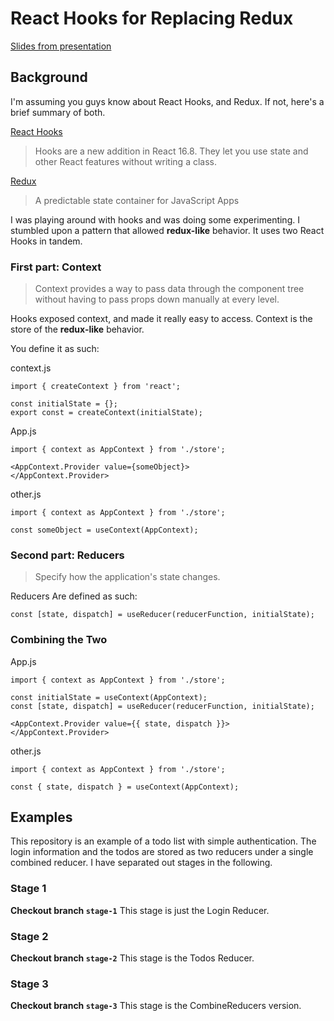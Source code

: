 # React Hooks for Replacing Redux

[Slides from presentation](https://docs.google.com/presentation/d/13UeoCwjvOpdTXezWQr0YuOoe8qiI6ID-a6_nTsheiqg/edit?usp=sharing)

## Background
I'm assuming you guys know about React Hooks, and Redux. If not, here's a brief summary of both.

[React Hooks](https://reactjs.org/docs/hooks-intro.html)
> Hooks are a new addition in React 16.8. They let you use state and other React features without writing a class.

[Redux](https://redux.js.org/)
> A predictable state container for JavaScript Apps


I was playing around with hooks and was doing some experimenting. I stumbled upon a pattern that allowed **redux-like** behavior. It uses two React Hooks in tandem.

### First part: Context
> Context provides a way to pass data through the component tree without having to pass props down manually at every level.

Hooks exposed context, and made it really easy to access. Context is the store of the **redux-like** behavior.

You define it as such:

context.js
```
import { createContext } from 'react';

const initialState = {};
export const = createContext(initialState);
```

App.js
```
import { context as AppContext } from './store';

<AppContext.Provider value={someObject}>
</AppContext.Provider>
```

other.js
```
import { context as AppContext } from './store';

const someObject = useContext(AppContext);
```



### Second part: Reducers
> Specify how the application's state changes.

Reducers Are defined as such:
```
const [state, dispatch] = useReducer(reducerFunction, initialState);
```

### Combining the Two
App.js
```
import { context as AppContext } from './store';

const initialState = useContext(AppContext);
const [state, dispatch] = useReducer(reducerFunction, initialState);

<AppContext.Provider value={{ state, dispatch }}>
</AppContext.Provider>
```

other.js
```
import { context as AppContext } from './store';

const { state, dispatch } = useContext(AppContext);
```

## Examples

This repository is an example of a todo list with simple authentication. The login information and the todos are stored as two reducers under a single combined reducer. I have separated out stages in the following.

### Stage 1
**Checkout branch `stage-1`**
This stage is just the Login Reducer.

### Stage 2
**Checkout branch `stage-2`**
This stage is the Todos Reducer.

### Stage 3
**Checkout branch `stage-3`**
This stage is the CombineReducers version.
